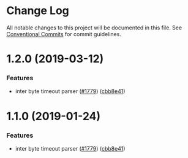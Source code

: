 # Change Log

All notable changes to this project will be documented in this file.
See [Conventional Commits](https://conventionalcommits.org) for commit guidelines.

# 1.2.0 (2019-03-12)


### Features

* inter byte timeout parser ([#1779](https://github.com/node-serialport/node-serialport/issues/1779)) ([cbb8e41](https://github.com/node-serialport/node-serialport/commit/cbb8e41))






# 1.1.0 (2019-01-24)


### Features

* inter byte timeout parser ([#1779](https://github.com/node-serialport/node-serialport/issues/1779)) ([cbb8e41](https://github.com/node-serialport/node-serialport/commit/cbb8e41))
